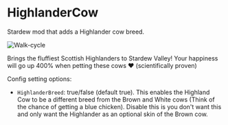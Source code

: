 # HighlanderCow
Stardew mod that adds a Highlander cow breed.

![Walk-cycle](https://github.com/animatedrice/HighlanderCow/assets/15009951/49781cc9-74b9-410e-b7a0-87398a0a6183)

Brings the fluffiest Scottish Highlanders to Stardew Valley! Your happiness will go up 400% when petting these cows ❤ (scientifically proven)

Config setting options:
* ```HighlanderBreed```: true/false (default true). This enables the Highland Cow to be a different breed from the Brown and White cows (Think of the chance of getting a blue chicken). Disable this is you don't want this and only want the Highlander as an optional skin of the Brown cow.
